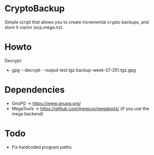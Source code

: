 # CryptoBackup
Simple script that allows you to create incremental crypto backups, and store it via/on (scp,mega.nz).

# Howto
Decrypt: 
 * gpg --decrypt --output test.tgz backup-week-37-251.tgz.gpg

# Dependencies
* GnuPG -> https://www.gnupg.org/
* MegaTools -> https://github.com/megous/megatools/ (if you use the mega backend)

# Todo
* Fix hardcoded program paths.
